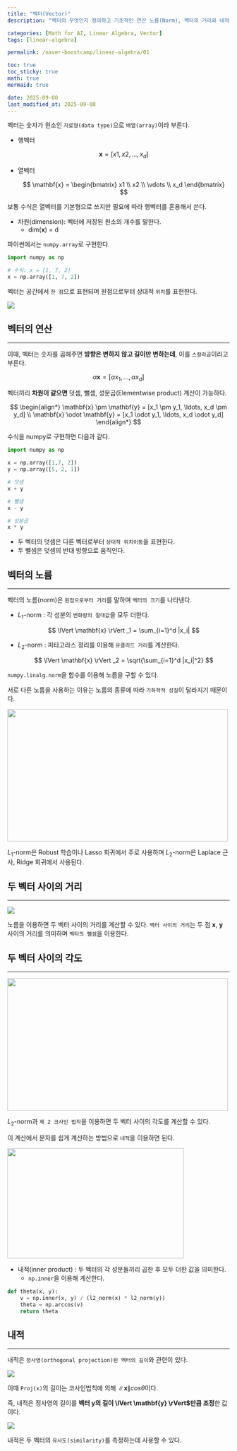 ```yaml
---
title: "벡터(Vector)"
description: "벡터의 무엇인지 정의하고 기초적인 연산 노름(Norm), 벡터의 거리와 내적에 대한 내용을 정리한 포스트입니다."

categories: [Math for AI, Linear Algebra, Vector]
tags: [linear-algebra]

permalink: /naver-boostcamp/linear-algebra/01

toc: true
toc_sticky: true
math: true
mermaid: true

date: 2025-09-08
last_modified_at: 2025-09-08
---
```


벡터는 숫자가 원소인 `자료형(data type)`으로 `배열(array)`이라 부른다.

- 행벡터

    $$
    \mathbf{x} = [x1, x2, \ldots, x_d]
    $$

- 열벡터

    $$
    \mathbf{x} = \begin{bmatrix}
    x1 \\
    x2 \\
    \vdots \\
    x_d
    \end{bmatrix}
    $$

보통 수식은 열벡터를 기본형으로 쓰지만 필요에 따라 행벡터를 혼용해서 쓴다.

- 차원(dimension): 벡터에 저장된 원소의 개수를 말한다.
    - dim($\mathbf{x}$) = d

파이썬에서는 `numpy.array`로 구현한다.

```python
import numpy as np

# 수식: x = [1, 7, 2]
x = np.array([1, 7, 2])
```

벡터는 공간에서 `한 점`으로 표현되며 원점으로부터 상대적 `위치`를 표현한다.

<img src="https://velog.velcdn.com/images/guts4/post/9814de56-1ef6-4968-a19d-17c6c4106d7a/image.png">


## 벡터의 연산
---------

이때, 벡터는 숫자를 곱헤주면 **방향은 변하지 않고 길이만 변하는데**, 이를 `스칼라곱`이라고 부른다.

$$
\alpha \mathbf{x} = [\alpha x_1, \ldots, \alpha x_d]
$$

벡터끼리 **차원이 같으면** 덧셈, 뺄셈, 성분곱(Elementwise product) 계산이 가능하다.

$$
\begin{align*}
\mathbf{x} \pm \mathbf{y} = [x_1 \pm y_1, \ldots, x_d \pm y_d] \\
\mathbf{x} \odot \mathbf{y} = [x_1 \odot y_1, \ldots, x_d \odot y_d]
\end{align*}
$$

수식을 numpy로 구현하면 다음과 같다.

```python
import numpy as np

x = np.array([1,7, 2])
y = np.array([5, 2, 1])

# 덧셈
x + y

# 뺄셈
x - y

# 성분곱
x * y
```

- 두 벡터의 덧셈은 다른 벡터로부터 `상대적 위치이동`을 표현한다.
- 두 뺄셈은 덧셈의 반대 방향으로 움직인다.

## 벡터의 노름
-----------

벡터의 노름(norm)은 `원점으로부터 거리`를 말하며 `벡터의 크기`를 나타낸다.

- $L_1$-norm : 각 성분의 `변화량의 절대값`을 모두 더한다.

    $$
    \lVert \mathbf{x} \rVert _1 = \sum_{i=1}^d |x_i|
    $$

- $L_2$-norm : 피타고라스 정리를 이용해 `유클리드 거리`를 계산한다. 

    $$
    \lVert \mathbf{x} \rVert _2 = \sqrt{\sum_{i=1}^d |x_i|^2}
    $$


`numpy.linalg.norm`을 함수를 이용해 노름을 구할 수 있다.

서로 다른 노름을 사용하는 이유는 노름의 종류에 따라 `기하학적 성질`이 달라지기 때문이다.

<img src="https://velog.velcdn.com/images/guts4/post/4d1e2a50-21a3-424b-85bd-311a85fd9b93/image.png" width="500" height="300">

$L_1$-norm은 Robust 학습이나 Lasso 회귀에서 주로 사용하며 $L_2$-norm은 Laplace 근사, Ridge 회귀에서 사용된다.

## 두 벡터 사이의 거리
--------------

<img src="https://encrypted-tbn0.gstatic.com/images?q=tbn:ANd9GcTtktVQlgfnMN7pgnh-hMpMDwPJ8EGje9_pjTFcTTn3YnEWeQRXMMjq-4S0Y_0FDwXBjk0&usqp=CAU">

노름을 이용하면 두 벡터 사이의 거리를 계산할 수 있다. `벡터 사이의 거리`는 두 점 $\mathbf{x}$, $\mathbf{y}$ 사이의 거리를 의미하며 `벡터의 뺄셈`을 이용한다.



## 두 벡터 사이의 각도
---------------

<img src="https://velog.velcdn.com/images/guts4/post/afb22f10-cc42-41b0-b00a-c1bd879e3ee4/image.png" width="500" height="300">

$L_2$-norm과 `제 2 코사인 법칙`을 이용하면 두 벡터 사이의 각도를 계산할 수 있다.

이 계산에서 분자를 쉽게 계산하는 방법으로 `내적`을 이용하면 된다.

<img src="https://velog.velcdn.com/images%2Fwhattsup_kim%2Fpost%2Fce84f1fd-a11f-4413-962f-8720c294359c%2Fimage.png" width="400" height="250">

- 내적(inner product) : 두 벡터의 각 성분들끼리 곱한 후 모두 더한 값을 의미한다.
    - `np.inner`을 이용해 계산한다.

```python
def theta(x, y):
    v = np.inner(x, y) / (l2_norm(x) * l2_norm(y))
    theta = np.arccos(v)
    return theta
```

## 내적
------------

내적은 `정사영(orthogonal projection)된 벡터의 길이`와 관련이 있다.

<img src="https://velog.velcdn.com/images%2Fwhattsup_kim%2Fpost%2F6cdf82ab-9564-4381-8e94-4bc48e6a08ae%2Fimage.png">

이때 `Proj(x)`의 길이는 코사인법칙에 의해 $\lVert \mathbf{x} \rVert cos \theta$이다.

즉, 내적은 정사영의 길이를 **벡터 $\mathbf{y}$의 길이 \lVert \mathbf{y} \rVert$만큼 조정**한 값이다.

<img src="https://velog.velcdn.com/images%2Fwhattsup_kim%2Fpost%2Fffd4c74b-a071-4a41-b181-aa6293727824%2Fimage.png">

내적은 두 벡터의 `유사도(similarity)`를 측정하는데 사용할 수 있다.